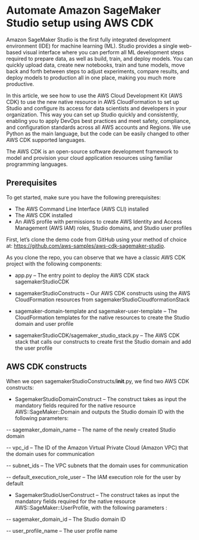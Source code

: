 
# Automate Amazon SageMaker Studio setup using AWS CDK

Amazon SageMaker Studio is the first fully integrated development environment (IDE) for machine learning (ML). Studio provides a single web-based visual interface where you can perform all ML development steps required to prepare data, as well as build, train, and deploy models. You can quickly upload data, create new notebooks, train and tune models, move back and forth between steps to adjust experiments, compare results, and deploy models to production all in one place, making you much more productive.

In this article, we see how to use the AWS Cloud Development Kit (AWS CDK) to use the new native resource in AWS CloudFormation to set up Studio and configure its access for data scientists and developers in your organization. This way you can set up Studio quickly and consistently, enabling you to apply DevOps best practices and meet safety, compliance, and configuration standards across all AWS accounts and Regions. We use Python as the main language, but the code can be easily changed to other AWS CDK supported languages.


The AWS CDK is an open-source software development framework to model and provision your cloud application resources using familiar programming languages.



## Prerequisites

To get started, make sure you have the following prerequisites:

- The AWS Command Line Interface (AWS CLI) installed
- The AWS CDK installed
- An AWS profile with permissions to create AWS Identity and Access Management (AWS IAM) roles, Studio domains, and Studio user profiles

First, let’s clone the demo code from GitHub using your method of choice at: https://github.com/aws-samples/aws-cdk-sagemaker-studio. 

As you clone the repo, you can observe that we have a classic AWS CDK project with the following components:

- app.py – The entry point to deploy the AWS CDK stack sagemakerStudioCDK
- sagemakerStudioConstructs – Our AWS CDK constructs using the AWS CloudFormation resources from sagemakerStudioCloudformationStack

- sagemaker-domain-template and sagemaker-user-template – The CloudFormation templates for the native resources to create the Studio domain and user profile
- sagemakerStudioCDK/sagemaker_studio_stack.py – The AWS CDK stack that calls our constructs to create first the Studio domain and add the user profile


## AWS CDK constructs

When we open sagemakerStudioConstructs/__init__.py, we find two AWS CDK constructs:

- SagemakerStudioDomainConstruct – The construct takes as input the mandatory fields required for the native resource AWS::SageMaker::Domain and outputs the Studio domain ID with the following parameters:

-- sagemaker_domain_name – The name of the newly created Studio domain

-- vpc_id – The ID of the Amazon Virtual Private Cloud (Amazon VPC) that the domain uses for communication

-- subnet_ids – The VPC subnets that the domain uses for communication

-- default_execution_role_user – The IAM execution role for the user by default

- SagemakerStudioUserConstruct – The construct takes as input the mandatory fields required for the native resource AWS::SageMaker::UserProfile, with the following parameters :

-- sagemaker_domain_id – The Studio domain ID

-- user_profile_name – The user profile name

